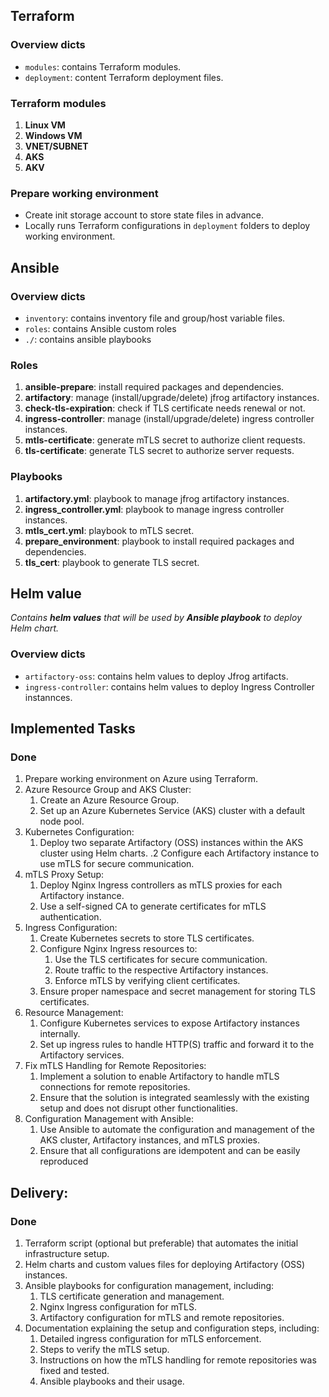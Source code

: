## Terraform
### Overview dicts
* `modules`: contains Terraform modules.
* `deployment`: content Terraform deployment files.

### Terraform modules
1. **Linux VM**
2. **Windows VM**
3. **VNET/SUBNET**
4. **AKS**
5. **AKV**

### Prepare working environment
* Create init storage account to store state files in advance.
* Locally runs Terraform configurations in `deployment` folders to deploy working environment.

## Ansible
### Overview dicts
* `inventory`: contains inventory file and group/host variable files.
* `roles`: contains Ansible custom roles
* `./`: contains ansible playbooks

### Roles
1. **ansible-prepare**: install required packages and dependencies.
2. **artifactory**: manage (install/upgrade/delete) jfrog artifactory instances.
3. **check-tls-expiration**: check if TLS certificate needs renewal or not.
4. **ingress-controller**: manage (install/upgrade/delete) ingress controller instances.
5. **mtls-certificate**: generate mTLS secret to authorize client requests.
6. **tls-certificate**: generate TLS secret to authorize server requests.

### Playbooks
1. **artifactory.yml**: playbook to manage jfrog artifactory instances.
2. **ingress_controller.yml**: playbook to manage ingress controller instances.
3. **mtls_cert.yml**: playbook to mTLS secret.
4. **prepare_environment**: playbook to install required packages and dependencies.
5. **tls_cert**: playbook to generate TLS secret.


## Helm value
*Contains **helm values** that will be used by **Ansible playbook** to deploy Helm chart.*
### Overview dicts
* `artifactory-oss`: contains helm values to deploy Jfrog artifacts.
* `ingress-controller`: contains helm values to deploy Ingress Controller instannces.

## Implemented Tasks
### Done
1. Prepare working environment on Azure using Terraform.
2. Azure Resource Group and AKS Cluster:
    1. Create an Azure Resource Group.
    2. Set up an Azure Kubernetes Service (AKS) cluster with a default node pool.
3. Kubernetes Configuration:
    1. Deploy two separate Artifactory (OSS) instances within the AKS cluster using Helm charts.
    .2 Configure each Artifactory instance to use mTLS for secure communication.
4. mTLS Proxy Setup:
    1. Deploy Nginx Ingress controllers as mTLS proxies for each Artifactory instance.
    2. Use a self-signed CA to generate certificates for mTLS authentication.
5. Ingress Configuration:
    1. Create Kubernetes secrets to store TLS certificates.
    2. Configure Nginx Ingress resources to:
        1. Use the TLS certificates for secure communication.
        2. Route traffic to the respective Artifactory instances.
        3. Enforce mTLS by verifying client certificates.
    3. Ensure proper namespace and secret management for storing TLS certificates.
6. Resource Management:
    1. Configure Kubernetes services to expose Artifactory instances internally.
    2. Set up ingress rules to handle HTTP(S) traffic and forward it to the Artifactory services.
7. Fix mTLS Handling for Remote Repositories:
    1. Implement a solution to enable Artifactory to handle mTLS connections for remote repositories.
    2. Ensure that the solution is integrated seamlessly with the existing setup and does not disrupt other functionalities.
8. Configuration Management with Ansible:
    1. Use Ansible to automate the configuration and management of the AKS cluster, Artifactory instances, and mTLS proxies.
    2. Ensure that all configurations are idempotent and can be easily reproduced


## Delivery:
### Done
1. Terraform script (optional but preferable) that automates the initial infrastructure setup.
2. Helm charts and custom values files for deploying Artifactory (OSS) instances.
3. Ansible playbooks for configuration management, including:
    1. TLS certificate generation and management.
    2. Nginx Ingress configuration for mTLS.
    3. Artifactory configuration for mTLS and remote repositories.
4. Documentation explaining the setup and configuration steps, including:
    1. Detailed ingress configuration for mTLS enforcement.
    2. Steps to verify the mTLS setup.
    3. Instructions on how the mTLS handling for remote repositories was fixed and tested.
    4. Ansible playbooks and their usage.